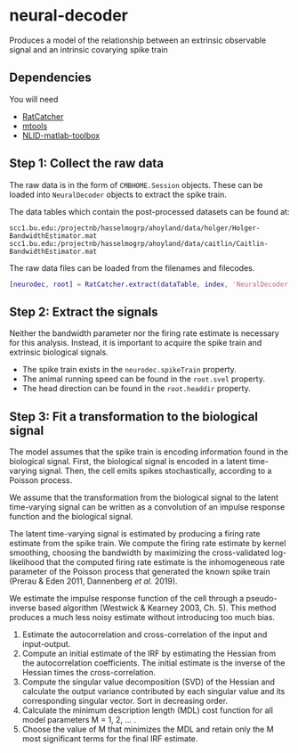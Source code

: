 # neural-decoder
Produces a model of the relationship between an extrinsic observable signal and an intrinsic covarying spike train

## Dependencies

You will need

* [RatCatcher](https://github.com/hasselmonians/RatCatcher)
* [mtools](https://github.com/sg-s/srinivas.gs_mtools)
* [NLID-matlab-toolbox](https://github.com/pedroperrusi/NLID-matlab-toolbox)

## Step 1: Collect the raw data

The raw data is in the form of `CMBHOME.Session` objects.
These can be loaded into `NeuralDecoder` objects
to extract the spike train.

The data tables which contain the post-processed datasets
can be found at:

```
scc1.bu.edu:/projectnb/hasselmogrp/ahoyland/data/holger/Holger-BandwidthEstimator.mat
scc1.bu.edu:/projectnb/hasselmogrp/ahoyland/data/caitlin/Caitlin-BandwidthEstimator.mat
```

The raw data files can be loaded from the filenames and filecodes.

```matlab
[neurodec, root] = RatCatcher.extract(dataTable, index, 'NeuralDecoder', @(x) strrep(x, 'projectnb', 'mnt'));
```

## Step 2: Extract the signals

Neither the bandwidth parameter nor the firing rate estimate is necessary
for this analysis.
Instead, it is important to acquire the spike train and extrinsic biological signals.

* The spike train exists in the `neurodec.spikeTrain` property.
* The animal running speed can be found in the `root.svel` property.
* The head direction can be found in the `root.headdir` property.

## Step 3: Fit a transformation to the biological signal

The model assumes that the spike train is encoding information found in the biological signal.
First, the biological signal is encoded in a latent time-varying signal.
Then, the cell emits spikes stochastically,
according to a Poisson process.

We assume that the transformation from the biological signal to the
latent time-varying signal can be written as a convolution of an impulse response function
and the biological signal.

The latent time-varying signal is estimated by producing a firing rate estimate from the spike train.
We compute the firing rate estimate by kernel smoothing, choosing the bandwidth
by maximizing the cross-validated log-likelihood that the computed firing rate estimate
is the inhomogeneous rate parameter of the Poisson process that generated the known spike train
(Prerau & Eden 2011, Dannenberg *et al.* 2019).

We estimate the impulse response function of the cell through a pseudo-inverse based algorithm
(Westwick & Kearney 2003, Ch. 5).
This method produces a much less noisy estimate without introducing too much bias.

1. Estimate the autocorrelation and cross-correlation of the input and input-output.
2. Compute an initial estimate of the IRF
by estimating the Hessian from the autocorrelation coefficients.
The initial estimate is the inverse of the Hessian times the cross-correlation.
3. Compute the singular value decomposition (SVD) of the Hessian
and calculate the output variance contributed by each singular value
and its corresponding singular vector. Sort in decreasing order.
4. Calculate the minimum description length (MDL) cost function for all model parameters M = 1, 2, ... .
5. Choose the value of M that minimizes the MDL
and retain only the M most significant terms for the final IRF estimate.
